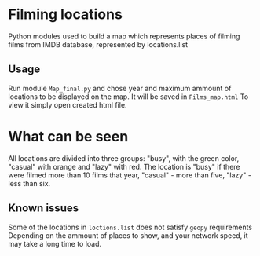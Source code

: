# Filming locations
Python modules used to build a map which represents places
of filming films from IMDB database, represented by locations.list

## Usage
Run module ```Map_final.py``` and chose year and maximum ammount of 
locations to be displayed on the map. It will be saved in ```Films_map.html```
To view it simply open created html file.

# What can be seen
All locations are divided into three groups: "busy", with the green color, 
"casual" with orange and "lazy" with red.
The location is "busy" if there were filmed more than 10 films that year,
"casual" - more than five, "lazy" - less than six.

## Known issues
Some of the locations in ```loctions.list``` does not 
satisfy ```geopy``` requirements
Depending on the ammount of places to show, and your 
network speed, it may take a long time to load.
